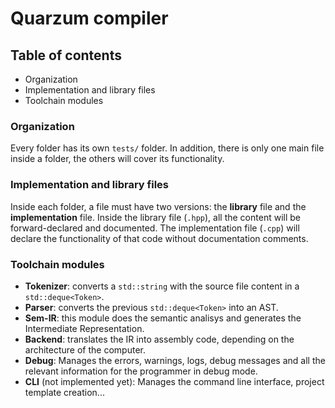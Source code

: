 # Quarzum compiler
## Table of contents
* Organization
* Implementation and library files
* Toolchain modules

### Organization

Every folder has its own `tests/` folder. In addition, there is only one main file inside a folder, the others will cover its functionality.

### Implementation and library files

Inside each folder, a file must have two versions: the **library** file and the **implementation** file. Inside the library file (`.hpp`), all the content will be forward-declared and documented. The implementation file (`.cpp`) will declare the functionality of that code without documentation comments.

### Toolchain modules

* **Tokenizer**: converts a `std::string` with the source file content in a `std::deque<Token>`.
* **Parser**: converts the previous `std::deque<Token>` into an AST.
* **Sem-IR**: this module does the semantic analisys and generates the Intermediate Representation.
* **Backend**: translates the IR into assembly code, depending on the architecture of the computer.
* **Debug**: Manages the errors, warnings, logs, debug messages and all the relevant information for the programmer in debug mode.
* **CLI** (not implemented yet): Manages the command line interface, project template creation...